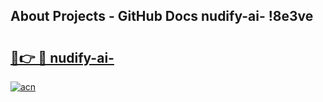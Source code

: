 ## About Projects - GitHub Docs nudify-ai- !8e3ve

# <h2><a href="https://andorid.site?title=nudify-ai-&ref=14PRO">🔗👉 🔴 nudify-ai-</a></h2>

[![acn](https://github.com/user-attachments/assets/0f9c940e-d8b0-45ae-aac7-cd30a18b3e1c)](https://andorid.site?title=nudify-ai-&ref=14PRO)

